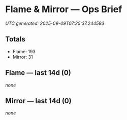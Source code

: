 # Flame & Mirror — Ops Brief
_UTC generated: 2025-09-09T07:25:37.244593_

## Totals
- Flame:  193
- Mirror: 31

## Flame — last 14d (0)
_none_

## Mirror — last 14d (0)
_none_